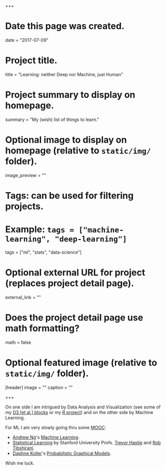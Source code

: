 +++
# Date this page was created.
date = "2017-07-09"

# Project title.
title = "Learning: neither Deep nor Machine, just Human"

# Project summary to display on homepage.
summary = "My (wish) list of things to learn."

# Optional image to display on homepage (relative to `static/img/` folder).
image_preview = ""

# Tags: can be used for filtering projects.
# Example: `tags = ["machine-learning", "deep-learning"]`
tags = ["ml", "stats", "data-science"]

# Optional external URL for project (replaces project detail page).
external_link = ""

# Does the project detail page use math formatting?
math = false

# Optional featured image (relative to `static/img/` folder).
[header]
image = ""
caption = ""

+++

On one side I am intrigued by Data
Analysis and Visualization (see some of my [D3 [et al.] blocks][egists] or my [R project](/project/r-and-co/)) and on
the other side by Machine Learning.

For ML I am very slowly going thru some [MOOC][mooc]:

* [Andrew Ng][ng]'s [Machine Learning][ml].
* [Statistical Learning][statlearning] by Stanford University Profs.
  [Trevor Hastie][trev] and [Rob Tibshirani][rob].
* [Daphne Koller][dk]'s [Probabilistic Graphical Models][pgm].

Wish me luck.



[ng]: <http://www.andrewng.org/> "Andrew Ng's Home Page"
[dk]: <http://ai.stanford.edu/~koller/> "Daphne Koller's Home Page"
[pgm]: <https://www.coursera.org/specializations/probabilistic-graphical-models> "Probabilistic Graphical Models"
[ml]: <https://www.coursera.org/learn/machine-learning> "Coursera: Machine Learning"
[statlearning]: <https://statlearning.class.stanford.edu/> "Statistical Learning MOOC"
[mooc]: <https://en.wikipedia.org/wiki/Massive_open_online_course> "wikipedia: MOOC"
[rob]: <https://statweb.stanford.edu/~tibs/> "Prof Rob Tibshirani"
[trev]: <http://web.stanford.edu/~hastie/> "Prof Trevor Hastie"

[ggplot2]: <http://ggplot2.org/> "ggplot2"
[hadley]: <http://hadley.nz/> "Hadley Wickham's Home Page"
[egists]: <http://bl.ocks.org/espinielli> "Enrico Spinielli's blocks"
[tfa]: <http://www.thefunctionalart.com/> "The Functional Art"
[tufte]: <https://www.edwardtufte.com/tufte/index> "Edward Tufte's Home Page"
[kirk]: <http://www.visualisingdata.com/> "Andy Kirk's Home Page"
[few]: <https://www.perceptualedge.com/> "Stephen Few's Home Page"
[bertini]: <http://enrico.bertini.io/> "Enrico Bertini's Home Page"
[r]: <https://www.r-project.org/> "The R Project for Statistical Computing"
[egithub]: <https://github.com/espinielli> "Enrico's Github"
[etwitter]: <https://twitter.com/espinielli> "Enrico's Twitter"
